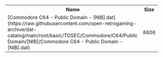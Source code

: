 <table>
<tr><th>Name</th><th>Size</th></tr>
<tr><td>
[Commodore C64 - Public Domain - [NIB].dat](https://raw.githubusercontent.com/open-retrogaming-archive/dat-catalog/main/root/basic/TOSEC/Commodore/C64/Public Domain/[NIB]/Commodore C64 - Public Domain - [NIB].dat)
</td><td>8606</td></tr>
</table>
